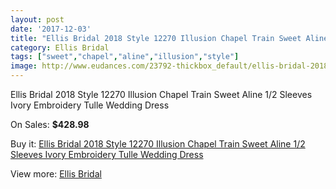 ```yaml
---
layout: post
date: '2017-12-03'
title: "Ellis Bridal 2018 Style 12270 Illusion Chapel Train Sweet Aline 1/2 Sleeves Ivory Embroidery Tulle Wedding Dress"
category: Ellis Bridal
tags: ["sweet","chapel","aline","illusion","style"]
image: http://www.eudances.com/23792-thickbox_default/ellis-bridal-2018-style-12270-illusion-chapel-train-sweet-aline-1-2-sleeves-ivory-embroidery-tulle-wedding-dress.jpg
---
```

Ellis Bridal 2018 Style 12270 Illusion Chapel Train Sweet Aline 1/2 Sleeves Ivory Embroidery Tulle Wedding Dress

On Sales: **$428.98**
<a href="https://www.eudances.com/en/ellis-bridal/7899-ellis-bridal-2018-style-12270-illusion-chapel-train-sweet-aline-1-2-sleeves-ivory-embroidery-tulle-wedding-dress.html"><amp-img layout="responsive" width="600" height="600" src="//www.eudances.com/23792-thickbox_default/ellis-bridal-2018-style-12270-illusion-chapel-train-sweet-aline-1-2-sleeves-ivory-embroidery-tulle-wedding-dress.jpg" alt="Ellis Bridal 2018 Style 12270 Illusion Chapel Train Sweet Aline 1/2 Sleeves Ivory Embroidery Tulle Wedding Dress 0" /></a>
<a href="https://www.eudances.com/en/ellis-bridal/7899-ellis-bridal-2018-style-12270-illusion-chapel-train-sweet-aline-1-2-sleeves-ivory-embroidery-tulle-wedding-dress.html"><amp-img layout="responsive" width="600" height="600" src="//www.eudances.com/23793-thickbox_default/ellis-bridal-2018-style-12270-illusion-chapel-train-sweet-aline-1-2-sleeves-ivory-embroidery-tulle-wedding-dress.jpg" alt="Ellis Bridal 2018 Style 12270 Illusion Chapel Train Sweet Aline 1/2 Sleeves Ivory Embroidery Tulle Wedding Dress 1" /></a>

Buy it: [Ellis Bridal 2018 Style 12270 Illusion Chapel Train Sweet Aline 1/2 Sleeves Ivory Embroidery Tulle Wedding Dress](https://www.eudances.com/en/ellis-bridal/7899-ellis-bridal-2018-style-12270-illusion-chapel-train-sweet-aline-1-2-sleeves-ivory-embroidery-tulle-wedding-dress.html "Ellis Bridal 2018 Style 12270 Illusion Chapel Train Sweet Aline 1/2 Sleeves Ivory Embroidery Tulle Wedding Dress")

View more: [Ellis Bridal](https://www.eudances.com/en/118-ellis-bridal "Ellis Bridal")